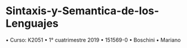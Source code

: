 # Sintaxis-y-Semantica-de-los-Lenguajes
• Curso: K2051
• 1° cuatrimestre 2019
• 151569-0
• Boschini
• Mariano
